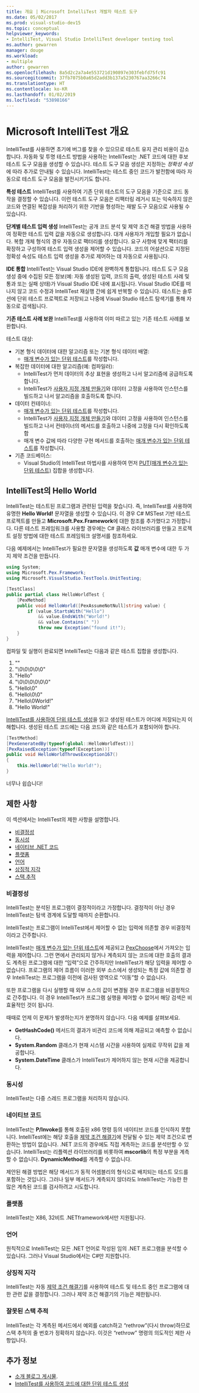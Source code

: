 ```yaml
---
title: 개요 | Microsoft IntelliTest 개발자 테스트 도구
ms.date: 05/02/2017
ms.prod: visual-studio-dev15
ms.topic: conceptual
helpviewer_keywords:
- IntelliTest, Visual Studio IntelliTest developer testing tool
ms.author: gewarren
manager: douge
ms.workload:
- multiple
author: gewarren
ms.openlocfilehash: 8a5d2c2a7a4e553721d190897e303febfd75fc91
ms.sourcegitcommit: 37fb7075b0a65d2add3b137a5230767aa3266c74
ms.translationtype: HT
ms.contentlocale: ko-KR
ms.lasthandoff: 01/02/2019
ms.locfileid: "53898166"
---
```

# <a name="overview-of-microsoft-intellitest"></a>Microsoft IntelliTest 개요

IntelliTest를 사용하면 초기에 버그를 찾을 수 있으므로 테스트 유지 관리 비용이 감소합니다. 자동화 및 투명 테스트 방법을 사용하는 IntelliTest는 .NET 코드에 대한 후보 테스트 도구 모음을 생성할 수 있습니다. 테스트 도구 모음 생성은 지정하는 *정확성 속성*에 따라 추가로 안내될 수 있습니다. IntelliTest는 테스트 중인 코드가 발전함에 따라 자동으로 테스트 도구 모음을 발전시키기도 합니다.

**특성 테스트** IntelliTest를 사용하여 기존 단위 테스트의 도구 모음을 기준으로 코드 동작을 결정할 수 있습니다.
이런 테스트 도구 모음은 리팩터링 레거시 또는 익숙하지 않은 코드와 연결된 복잡성을 처리하기 위한 기반을 형성하는 재발 도구 모음으로 사용될 수 있습니다.

**단계별 테스트 입력 생성** IntelliTest는 공개 코드 분석 및 제약 조건 해결 방법을 사용하여 정확한 테스트 입력 값을 자동으로 생성합니다. 대개 사용자가 개입할 필요가 없습니다. 복합 개체 형식의 경우 자동으로 팩터리를 생성합니다. 요구 사항에 맞게 팩터리를 확장하고 구성하여 테스트 입력 생성을 제어할 수 있습니다. 코드의 어설션으로 지정된 정확성 속성도 테스트 입력 생성을 추가로 제어하는 데 자동으로 사용됩니다.

**IDE 통합** IntelliTest는 Visual Studio IDE에 완벽하게 통합됩니다. 테스트 도구 모음 생성 중에 수집된 모든 정보(예: 자동 생성된 입력, 코드의 출력, 생성된 테스트 사례 및 통과 또는 실패 상태)가 Visual Studio IDE 내에 표시됩니다. Visual Studio IDE를 떠나지 않고 코드 수정과 IntelliTest 재실행 간에 쉽게 반복할 수 있습니다.
테스트는 솔루션에 단위 테스트 프로젝트로 저장되고 나중에 Visual Studio 테스트 탐색기를 통해 자동으로 검색됩니다.

**기존 테스트 사례 보완** IntelliTest를 사용하여 이미 따르고 있는 기존 테스트 사례를 보완합니다.

테스트 대상:

* 기본 형식 데이터에 대한 알고리즘 또는 기본 형식 데이터 배열:
  * [매개 변수가 있는 단위 테스트](test-generation.md#parameterized-unit-testing)를 작성합니다.
* 복잡한 데이터에 대한 알고리즘(예: 컴파일러):
  * IntelliTest가 먼저 데이터의 추상 표현을 생성하고 나서 알고리즘에 공급하도록 합니다.
  * IntelliTest가 [사용자 지정 개체 만들기](input-generation.md#objects)와 데이터 고정을 사용하여 인스턴스를 빌드하고 나서 알고리즘을 호출하도록 합니다.
* 데이터 컨테이너:
  * [매개 변수가 있는 단위 테스트](test-generation.md#parameterized-unit-testing)를 작성합니다.
  * IntelliTest가 [사용자 지정 개체 만들기](input-generation.md#objects)와 데이터 고정을 사용하여 인스턴스를 빌드하고 나서 컨테이너의 메서드를 호출하고 나중에 고정을 다시 확인하도록 함
  * 매개 변수 값에 따라 다양한 구현 메서드를 호출하는 [매개 변수가 있는 단위 테스트](test-generation.md#parameterized-unit-testing)를 작성합니다.
* 기존 코드베이스:
  * Visual Studio의 IntelliTest 마법사를 사용하여 먼저 [PUT(매개 변수가 있는 단위 테스트)](test-generation.md#parameterized-unit-testing) 집합을 생성합니다.

## <a name="the-hello-world-of-intellitest"></a>IntelliTest의 Hello World

IntelliTest는 테스트된 프로그램과 관련된 입력을 찾습니다. 즉, IntelliTest를 사용하여 유명한 **Hello World!** 문자열을 생성할 수 있습니다. 이 경우 C# MSTest 기반 테스트 프로젝트를 만들고 **Microsoft.Pex.Framework**에 대한 참조를 추가했다고 가정합니다. 다른 테스트 프레임워크를 사용할 경우에는 C# 클래스 라이브러리를 만들고 프로젝트 설정 방법에 대한 테스트 프레임워크 설명서를 참조하세요.

다음 예제에서는 IntelliTest가 필요한 문자열을 생성하도록 **값** 매개 변수에 대한 두 가지 제약 조건을 만듭니다.

```csharp
using System;
using Microsoft.Pex.Framework;
using Microsoft.VisualStudio.TestTools.UnitTesting;

[TestClass]
public partial class HelloWorldTest {
    [PexMethod]
    public void HelloWorld([PexAssumeNotNull]string value) {
        if (value.StartsWith("Hello")
            && value.EndsWith("World!")
            && value.Contains(" "))
            throw new Exception("found it!");
    }
}
```

컴파일 및 실행이 완료되면 IntelliTest는 다음과 같은 테스트 집합을 생성합니다.

1. ""
2. "\0\0\0\0\0"
3. "Hello"
4. "\0\0\0\0\0\0"
5. "Hello\0"
6. "Hello\0\0"
7. "Hello\0World!"
8. "Hello World!"

[IntelliTest를 사용하여 단위 테스트 생성](../../test/generate-unit-tests-for-your-code-with-intellitest.md)을 읽고 생성된 테스트가 어디에 저장되는지 이해합니다. 생성된 테스트 코드에는 다음 코드와 같은 테스트가 포함되어야 합니다.

```csharp
[TestMethod]
[PexGeneratedBy(typeof(global::HelloWorldTest))]
[PexRaisedException(typeof(Exception))]
public void HelloWorldThrowsException167()
{
    this.HelloWorld("Hello World!");
}
```

너무나 쉽습니다!

## <a name="limitations"></a>제한 사항

이 섹션에서는 IntelliTest의 제한 사항을 설명합니다.

* [비결정성](#nondeterminism)
* [동시성](#concurrency)
* [네이티브 .NET 코드](#native-code)
* [플랫폼](#platform)
* [언어](#language)
* [상징적 지각](#symbolic-reasoning)
* [스택 추적](#incorrect-stack-traces)

### <a name="nondeterminism"></a>비결정성

IntelliTest는 분석된 프로그램이 결정적이라고 가정합니다. 결정적이 아닌 경우 IntelliTest는 탐색 경계에 도달할 때까지 순환합니다.

IntelliTest는 프로그램이 IntelliTest에서 제어할 수 없는 입력에 의존할 경우 비결정적이라고 간주합니다.

IntelliTest는 [매개 변수가 있는 단위 테스트](test-generation.md#parameterized-unit-testing)에 제공되고 [PexChoose](static-helper-classes.md#pexchoose)에서 가져오는 입력을 제어합니다.
그런 면에서 관리되지 않거나 계측되지 않는 코드에 대한 호출의 결과도 계측된 프로그램에 대한 “입력”으로 간주하지만 IntelliTest가 해당 입력을 제어할 수 없습니다. 프로그램의 제어 흐름이 이러한 외부 소스에서 생성되는 특정 값에 의존할 경우 IntelliTest는 프로그램을 이전에 검사된 영역으로 “이동”할 수 없습니다.

또한 프로그램을 다시 실행할 때 외부 소스의 값이 변경될 경우 프로그램을 비결정적으로 간주합니다. 이 경우 IntelliTest가 프로그램 실행을 제어할 수 없어서 해당 검색은 비효율적인 것이 됩니다.

때때로 언제 이 문제가 발생하는지가 분명하지 않습니다.
다음 예제를 살펴보세요.

* **GetHashCode()** 메서드의 결과가 비관리 코드에 의해 제공되고 예측할 수 없습니다.
* **System.Random** 클래스가 현재 시스템 시간을 사용하여 실제로 무작위 값을 제공합니다.
* **System.DateTime** 클래스가 IntelliTest가 제어하지 않는 현재 시간을 제공합니다.

### <a name="concurrency"></a>동시성

IntelliTest는 다중 스레드 프로그램을 처리하지 않습니다.

### <a name="native-code"></a>네이티브 코드

IntelliTest는 **P/Invoke**를 통해 호출된 x86 명령 등의 네이티브 코드를 인식하지 못합니다. IntelliTest에는 해당 호출을 [제약 조건 해결기](input-generation.md#constraint-solver)에 전달될 수 있는 제약 조건으로 변환하는 방법이 없습니다.
.NET 코드의 경우에도 직접 계측하는 코드를 분석만할 수 있습니다. IntelliTest는 리플렉션 라이브러리를 비롯하여 **mscorlib**의 특정 부분을 계측할 수 없습니다. **DynamicMethod**를 계측할 수 없습니다.

제안된 해결 방법은 해당 메서드가 동적 어셈블리의 형식으로 배치되는 테스트 모드를 포함하는 것입니다. 그러나 일부 메서드가 계측되지 않더라도 IntelliTest는 가능한 한 많은 계측된 코드를 검사하려고 시도합니다.

### <a name="platform"></a>플랫폼

IntelliTest는 X86, 32비트 .NETframework에서만 지원됩니다.

### <a name="language"></a>언어

원칙적으로 IntelliTest는 모든 .NET 언어로 작성된 임의 .NET 프로그램을 분석할 수 있습니다. 그러나 Visual Studio에서는 C#만 지원합니다.

### <a name="symbolic-reasoning"></a>상징적 지각

IntelliTest는 자동 [제약 조건 해결기](input-generation.md#constraint-solver)를 사용하여 테스트 및 테스트 중인 프로그램에 대한 관련 값을 결정합니다. 그러나 제약 조건 해결기의 기능은 제한됩니다.

### <a name="incorrect-stack-traces"></a>잘못된 스택 추적

IntelliTest는 각 계측된 메서드에서 예외를 catch하고 “rethrow”(다시 throw)하므로 스택 추적의 줄 번호가 정확하지 않습니다. 이것은 “rethrow” 명령의 의도적인 제한 사항입니다.

## <a name="further-reading"></a>추가 정보

* [소개 블로그 게시물](https://blogs.msdn.microsoft.com/devops/2014/11/19/introducing-smart-unit-tests/).
* [IntelliTest를 사용하여 코드에 대한 단위 테스트 생성](../../test/generate-unit-tests-for-your-code-with-intellitest.md)
